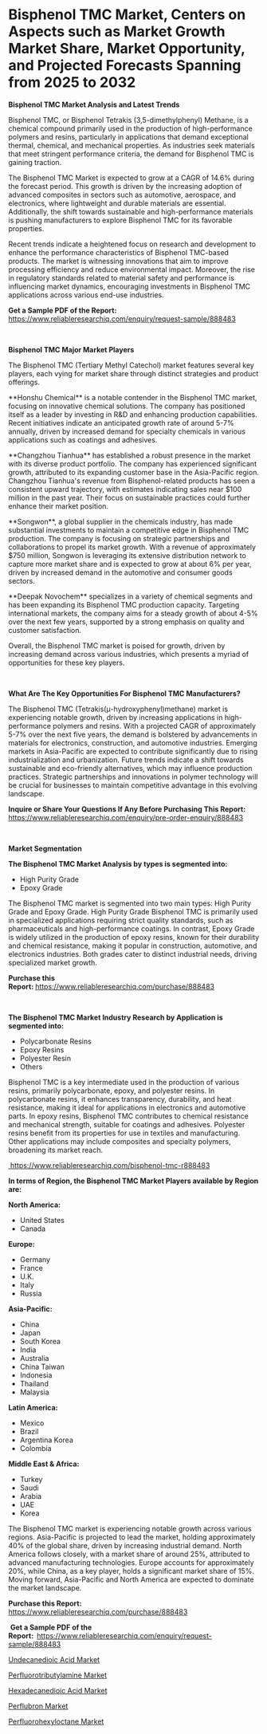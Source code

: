 <p><h1>Bisphenol TMC Market, Centers on Aspects such as Market Growth Market Share, Market Opportunity, and Projected Forecasts Spanning from 2025 to 2032</h1></p><p><strong>Bisphenol TMC Market Analysis and Latest Trends</strong></p>
<p><p>Bisphenol TMC, or Bisphenol Tetrakis (3,5-dimethylphenyl) Methane, is a chemical compound primarily used in the production of high-performance polymers and resins, particularly in applications that demand exceptional thermal, chemical, and mechanical properties. As industries seek materials that meet stringent performance criteria, the demand for Bisphenol TMC is gaining traction.</p><p>The Bisphenol TMC Market is expected to grow at a CAGR of 14.6% during the forecast period. This growth is driven by the increasing adoption of advanced composites in sectors such as automotive, aerospace, and electronics, where lightweight and durable materials are essential. Additionally, the shift towards sustainable and high-performance materials is pushing manufacturers to explore Bisphenol TMC for its favorable properties.</p><p>Recent trends indicate a heightened focus on research and development to enhance the performance characteristics of Bisphenol TMC-based products. The market is witnessing innovations that aim to improve processing efficiency and reduce environmental impact. Moreover, the rise in regulatory standards related to material safety and performance is influencing market dynamics, encouraging investments in Bisphenol TMC applications across various end-use industries.</p></p>
<p><strong>Get a Sample PDF of the Report:&nbsp;</strong> <a href="https://www.reliableresearchiq.com/enquiry/request-sample/888483?utm_campaign=1087&utm_medium=2&utm_source=Github&utm_content=ia&utm_term=01042025&utm_id=bisphenol-tmc">https://www.reliableresearchiq.com/enquiry/request-sample/888483</a></p>
<p>&nbsp;</p>
<p><strong>Bisphenol TMC Major Market Players</strong></p>
<p><p>The Bisphenol TMC (Tertiary Methyl Catechol) market features several key players, each vying for market share through distinct strategies and product offerings.</p><p>**Honshu Chemical** is a notable contender in the Bisphenol TMC market, focusing on innovative chemical solutions. The company has positioned itself as a leader by investing in R&D and enhancing production capabilities. Recent initiatives indicate an anticipated growth rate of around 5-7% annually, driven by increased demand for specialty chemicals in various applications such as coatings and adhesives.</p><p>**Changzhou Tianhua** has established a robust presence in the market with its diverse product portfolio. The company has experienced significant growth, attributed to its expanding customer base in the Asia-Pacific region. Changzhou Tianhua's revenue from Bisphenol-related products has seen a consistent upward trajectory, with estimates indicating sales near $100 million in the past year. Their focus on sustainable practices could further enhance their market position.</p><p>**Songwon**, a global supplier in the chemicals industry, has made substantial investments to maintain a competitive edge in Bisphenol TMC production. The company is focusing on strategic partnerships and collaborations to propel its market growth. With a revenue of approximately $750 million, Songwon is leveraging its extensive distribution network to capture more market share and is expected to grow at about 6% per year, driven by increased demand in the automotive and consumer goods sectors.</p><p>**Deepak Novochem** specializes in a variety of chemical segments and has been expanding its Bisphenol TMC production capacity. Targeting international markets, the company aims for a steady growth of about 4-5% over the next few years, supported by a strong emphasis on quality and customer satisfaction.</p><p>Overall, the Bisphenol TMC market is poised for growth, driven by increasing demand across various industries, which presents a myriad of opportunities for these key players.</p></p>
<p>&nbsp;</p>
<p><strong>What Are The Key Opportunities For Bisphenol TMC Manufacturers?</strong></p>
<p><p>The Bisphenol TMC (Tetrakis(μ-hydroxyphenyl)methane) market is experiencing notable growth, driven by increasing applications in high-performance polymers and resins. With a projected CAGR of approximately 5-7% over the next five years, the demand is bolstered by advancements in materials for electronics, construction, and automotive industries. Emerging markets in Asia-Pacific are expected to contribute significantly due to rising industrialization and urbanization. Future trends indicate a shift towards sustainable and eco-friendly alternatives, which may influence production practices. Strategic partnerships and innovations in polymer technology will be crucial for businesses to maintain competitive advantage in this evolving landscape.</p></p>
<p><strong>Inquire or Share Your Questions If Any Before Purchasing This Report:</strong> <a href="https://www.reliableresearchiq.com/enquiry/pre-order-enquiry/888483?utm_campaign=1087&utm_medium=2&utm_source=Github&utm_content=ia&utm_term=01042025&utm_id=bisphenol-tmc">https://www.reliableresearchiq.com/enquiry/pre-order-enquiry/888483</a></p>
<p>&nbsp;</p>
<p><strong>Market Segmentation</strong></p>
<p><strong>The Bisphenol TMC Market Analysis by types is segmented into:</strong></p>
<p><ul><li>High Purity Grade</li><li>Epoxy Grade</li></ul></p>
<p><p>The Bisphenol TMC market is segmented into two main types: High Purity Grade and Epoxy Grade. High Purity Grade Bisphenol TMC is primarily used in specialized applications requiring strict quality standards, such as pharmaceuticals and high-performance coatings. In contrast, Epoxy Grade is widely utilized in the production of epoxy resins, known for their durability and chemical resistance, making it popular in construction, automotive, and electronics industries. Both grades cater to distinct industrial needs, driving specialized market growth.</p></p>
<p><strong>Purchase this Report:&nbsp;</strong><a href="https://www.reliableresearchiq.com/purchase/888483?utm_campaign=1087&utm_medium=2&utm_source=Github&utm_content=ia&utm_term=01042025&utm_id=bisphenol-tmc">https://www.reliableresearchiq.com/purchase/888483</a></p>
<p>&nbsp;</p>
<p><strong>The Bisphenol TMC Market Industry Research by Application is segmented into:</strong></p>
<p><ul><li>Polycarbonate Resins</li><li>Epoxy Resins</li><li>Polyester Resin</li><li>Others</li></ul></p>
<p><p>Bisphenol TMC is a key intermediate used in the production of various resins, primarily polycarbonate, epoxy, and polyester resins. In polycarbonate resins, it enhances transparency, durability, and heat resistance, making it ideal for applications in electronics and automotive parts. In epoxy resins, Bisphenol TMC contributes to chemical resistance and mechanical strength, suitable for coatings and adhesives. Polyester resins benefit from its properties for use in textiles and manufacturing. Other applications may include composites and specialty polymers, broadening its market reach.</p></p>
<p><a href="https://www.reliableresearchiq.com/bisphenol-tmc-r888483?utm_campaign=1087&utm_medium=2&utm_source=Github&utm_content=ia&utm_term=01042025&utm_id=bisphenol-tmc">&nbsp;https://www.reliableresearchiq.com/bisphenol-tmc-r888483</a></p>
<p><strong>In terms of Region, the Bisphenol TMC Market Players available by Region are:</strong></p>
<p>
    <p> <strong> North America: </strong>
        <ul>
            <li>United States</li>
            <li>Canada</li>
        </ul>
        </p> 
    <p> <strong> Europe: </strong>
        <ul>
            <li>Germany</li>
            <li>France</li>
            <li>U.K.</li>
            <li>Italy</li>
            <li>Russia</li>
        </ul>
        </p> 
    <p> <strong> Asia-Pacific: </strong>
        <ul>
            <li>China</li>
            <li>Japan</li>
            <li>South Korea</li>
            <li>India</li>
            <li>Australia</li>
            <li>China Taiwan</li>
            <li>Indonesia</li>
            <li>Thailand</li>
            <li>Malaysia</li>
        </ul>
        </p> 
    <p> <strong> Latin America: </strong>
        <ul>
            <li>Mexico</li>
            <li>Brazil</li>
            <li>Argentina Korea</li>
            <li>Colombia</li>
        </ul>
        </p> 
    <p> <strong> Middle East & Africa: </strong>
        <ul>
            <li>Turkey</li>
            <li>Saudi</li>
            <li>Arabia</li>
            <li>UAE</li>
            <li>Korea</li>
        </ul>
    </p>
    </p>
<p><p>The Bisphenol TMC market is experiencing notable growth across various regions. Asia-Pacific is projected to lead the market, holding approximately 40% of the global share, driven by increasing industrial demand. North America follows closely, with a market share of around 25%, attributed to advanced manufacturing technologies. Europe accounts for approximately 20%, while China, as a key player, holds a significant market share of 15%. Moving forward, Asia-Pacific and North America are expected to dominate the market landscape.</p></p>
<p><strong>Purchase this Report: </strong><a href="https://www.reliableresearchiq.com/purchase/888483?utm_campaign=1087&utm_medium=2&utm_source=Github&utm_content=ia&utm_term=01042025&utm_id=bisphenol-tmc">https://www.reliableresearchiq.com/purchase/888483</a></p>
<p>&nbsp;<strong>Get a Sample PDF of the Report:&nbsp;&nbsp;</strong><a href="https://www.reliableresearchiq.com/enquiry/request-sample/888483?utm_campaign=1087&utm_medium=2&utm_source=Github&utm_content=ia&utm_term=01042025&utm_id=bisphenol-tmc">https://www.reliableresearchiq.com/enquiry/request-sample/888483</a></p>
<p><strong></strong></p>
<p><p><a href="https://github.com/yuukoleuda/Market-Research-Report-List-1/blob/main/undecanedioic-acid-market.md?utm_campaign=1087&utm_medium=2&utm_source=Github&utm_content=ia&utm_term=01042025&utm_id=bisphenol-tmc">Undecanedioic Acid Market</a></p><p><a href="https://github.com/tornapruttuz/Market-Research-Report-List-1/blob/main/perfluorotributylamine-market.md?utm_campaign=1087&utm_medium=2&utm_source=Github&utm_content=ia&utm_term=01042025&utm_id=bisphenol-tmc">Perfluorotributylamine Market</a></p><p><a href="https://github.com/saguegrody74/Market-Research-Report-List-1/blob/main/hexadecanedioic-acid-market.md?utm_campaign=1087&utm_medium=2&utm_source=Github&utm_content=ia&utm_term=01042025&utm_id=bisphenol-tmc">Hexadecanedioic Acid Market</a></p><p><a href="https://github.com/denighoylen1/Market-Research-Report-List-1/blob/main/perflubron-market.md?utm_campaign=1087&utm_medium=2&utm_source=Github&utm_content=ia&utm_term=01042025&utm_id=bisphenol-tmc">Perflubron Market</a></p><p><a href="https://github.com/luerabollevc/Market-Research-Report-List-1/blob/main/perfluorohexyloctane-market.md?utm_campaign=1087&utm_medium=2&utm_source=Github&utm_content=ia&utm_term=01042025&utm_id=bisphenol-tmc">Perfluorohexyloctane Market</a></p></p>